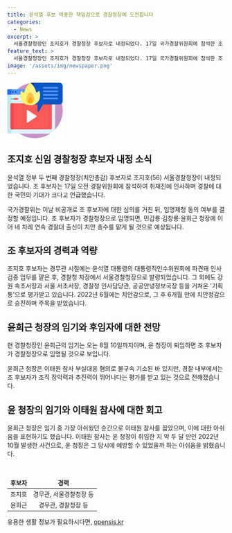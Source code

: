 ```yaml
---
title: 윤석열 후보 막중한 책임감으로 경찰청장에 도전합니다
categories:
  - News
excerpt: >
  서울경찰청장인 조지호가 경찰청장 후보자로 내정되었다. 17일 국가경찰위원회에 참석한 조 후보자는 “경찰에 대한 국민의 기대가 커 보인다”며 “막중한 책임감을 느낀다”고 말했다. 윤석열 대통령이 조 후보자를 경찰청장으로 임명할 계획이며, 조 후보자는 경찰 대 출신으로 경찰청장 역임 시 네 번째다. 임기를 다채우고 퇴임하는 윤석열 현 경찰청장은 이태원 참사가 벌어진 날을 가장 아쉬워했다.
feature_text: >
  서울경찰청장인 조지호가 경찰청장 후보자로 내정되었다. 17일 국가경찰위원회에 참석한 조 후보자는 “경찰에 대한 국민의 기대가 커 보인다”며 “막중한 책임감을 느낀다”고 말했다. 윤석열 대통령이 조 후보자를 경찰청장으로 임명할 계획이며, 조 후보자는 경찰 대 출신으로 경찰청장 역임 시 네 번째다. 임기를 다채우고 퇴임하는 윤석열 현 경찰청장은 이태원 참사가 벌어진 날을 가장 아쉬워했다.
image: '/assets/img/newspaper.png'
---
```


<p><img src="/assets/img/news.png" alt="rentncar 속보" /></p>

<h2 data-ke-size="size26">조지호 신임 경찰청장 후보자 내정 소식</h2>

<p data-ke-size="size16">윤석열 정부 두 번째 경찰청장(치안총감) 후보자로 조지호(56) 서울경찰청장이 내정되었습니다. 조 후보자는 17일 오전 경찰위원회에 참석하여 취재진에 인사하며 경찰에 대한 국민의 기대가 크다고 언급했습니다.</p>

<p data-ke-size="size16">국가경찰위는 이날 비공개로 조 후보자에 대한 심의를 거친 뒤, 임명제청 동의 여부를 결정할 예정입니다. 조 후보자가 경찰청장으로 임명되면, 민갑룡‧김창룡‧윤희근 청장에 이어 네 차례 연속 경찰대 출신이 치안 총수를 맡게 될 것으로 예상됩니다.</p>

<h2 data-ke-size="size26">조 후보자의 경력과 역량</h2>

<p data-ke-size="size16">조지호 후보자는 경무관 시절에는 윤석열 대통령의 대통령직인수위원회에 파견돼 인사 검증 업무를 맡은 후, 경찰청 차장에서 서울경찰청장으로 발령되었습니다. 그 외에도 강원 속초서장과 서울 서초서장, 경찰청 인사담당관, 공공안녕정보국장 등을 거쳐온 '기획통'으로 평가받고 있습니다. 2022년 6월에는 치안감으로, 그 후 6개월 만에 치안정감으로 승진하며 주목을 받았습니다.</p>

<h2 data-ke-size="size26">윤희근 청장의 임기와 후임자에 대한 전망</h2>

<p data-ke-size="size16">현 경찰청장인 윤희근의 임기는 오는 8월 10일까지이며, 윤 청장이 퇴임하면 조 후보자가 경찰청장으로 임명될 것으로 보입니다.</p>

<p data-ke-size="size16">윤희근 청장은 이태원 참사 부실대응 혐의로 불구속 기소된 바 있지만, 경찰 내부에서는 조 후보자가 조직 장악력과 추진력이 뛰어나다는 평가를 받고 있는 것으로 전해졌습니다.</p>

<h2 data-ke-size="size26">윤 청장의 임기와 이태원 참사에 대한 회고</h2>

<p data-ke-size="size16">윤희근 청장은 임기 중 가장 아쉬웠던 순간으로 이태원 참사를 꼽았으며, 이에 대한 아쉬움을 표현하기도 했습니다. 이태원 참사는 윤 청장이 취임한 지 약 두 달 만인 2022년 10월 발생한 사건으로, 윤 청장은 그 당시에 예방할 수 있었을까 하는 아쉬움을 밝혔습니다.</p>

<p data-ke-size="size16">&nbsp;</p>

<table>
    <thead>
        <tr>
            <td style="text-align: center;"><b>후보자</b></td>
            <td style="text-align: center;"><b>경력</b></td>
        </tr>
    </thead>
    <tbody>
        <tr>
            <td style="text-align: center;">조지호</td>
            <td style="text-align: center;">경무관, 서울경찰청장 등</td>
        </tr>
        <tr>
            <td style="text-align: center;">윤희근</td>
            <td style="text-align: center;">경무관, 경찰청장 등</td>
        </tr>
    </tbody>
</table>
유용한 생활 정보가 필요하시다면, <a href="https://opensis.kr" rel="dofollow">opensis.kr</a>


